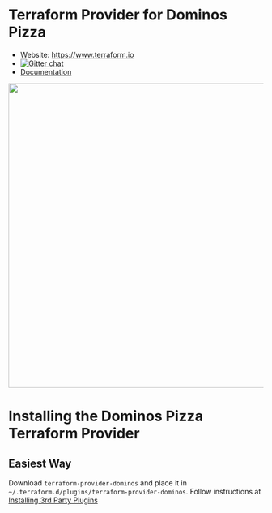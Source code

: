 Terraform Provider for Dominos Pizza
==================

- Website: https://www.terraform.io
- [![Gitter chat](https://badges.gitter.im/hashicorp-terraform/Lobby.png)](https://gitter.im/hashicorp-terraform/Lobby)
- [Documentation](https://github.io/ndmckinley/terraform-provider-dominos)
<img src="https://cdn.rawgit.com/hashicorp/terraform-website/master/content/source/assets/images/logo-hashicorp.svg" width="600px">

# Installing the Dominos Pizza Terraform Provider

## Easiest Way

Download `terraform-provider-dominos` and place it in `~/.terraform.d/plugins/terraform-provider-dominos`.  Follow instructions at [Installing 3rd Party Plugins](https://www.terraform.io/docs/configuration/providers.html#third-party-plugins)
